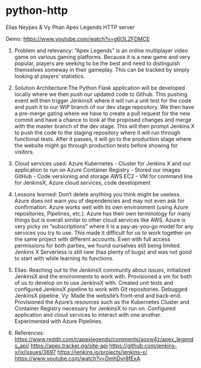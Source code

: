 # python-http
Elias Neypes & Vy Phan
Apex Legends HTTP server



Demo:
https://www.youtube.com/watch?v=g6l3LZFDMCE

1. Problem and relevancy: “Apex Legends” is an online multiplayer video game on various gaming platforms. Because it is a new game and very popular, players are seeking to be the best and need to distinguish themselves someway in their gameplay. This can be tracked by simply looking at players’ statistics. 
 
2. Solution Architecture:The Python Flask application will be developed locally where we then push our updated code to Github. This pushing event will then trigger JenkinsX where it will run a unit test for the code and push it to our WIP branch of our dev stage repository. We then have a pre-merge gating where we have to create a pull request for the new commit and have a chance to look at the proposed changes and merge with the master branch of the dev stage. This will then prompt Jenkins X to push the code to the staging repository where it will run through functional tests. After it passes, it will go to the production stage where the website might go through production tests before showing for visitors. 

3. Cloud services used:  Azure Kubernetes - Cluster for Jenkins X and our application to run on 
Azure Container Registry - Stored our images 
GitHub - Code versioning and storage 
AWS EC2 - VM for command line for JenkinsX, Azure cloud services, code development

4. Lessons learned: Don’t delete anything you think might be useless. Azure does not warn you of dependencies and may not even ask for confirmation. Azure works well with its own environment (using Azure repositories, Pipelines, etc.). Azure has their own terminology for many things but is overall similar to other cloud services like AWS. Azure is very picky on “subscriptions” where it is a pay-as-you-go model for any services you try to use. This made it difficult for us to work together on the same project with different accounts. Even with full access permissions for both parties, we found ourselves still being limited. Jenkins X Serverless is still new (has plenty of bugs) and was not good to start with while learning its functions. 

5. Elias: Reaching out to the JenkinsX community about issues, initialized JenkinsX and the environments to work with. Provisioned a vm for both of us to develop on to use JenkinsX with. Created unit tests and configured JenkinsX pipeline to work with Git repositories. Debugged JenkinsX pipeline. 
Vy: Made the website’s front-end and back-end. Provisioned the Azure’s resources such as the Kubernetes Cluster and Container Registry necessary for JenkinsX to run on. Configured application and cloud services to interact with one another. Experimented with Azure Pipelines. 

7. References: https://www.reddit.com/r/apexlegends/comments/aoxw4z/apex_legends_api/
https://apex.tracker.gg/site-api https://github.com/jenkins-x/jx/issues/3697
https://jenkins.io/projects/jenkins-x/
https://www.youtube.com/watch?v=DmhDvr8fExA 
